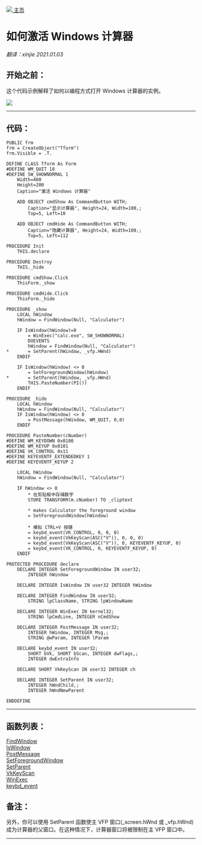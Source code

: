 [<img src="../images/home.png"> 主页 ](https://github.com/VFP9/Win32API)  

# 如何激活 Windows 计算器
_翻译：xinjie  2021.01.03_

## 开始之前：
这个代码示例解释了如何以编程方式打开 Windows 计算器的实例。  

![](../images/wincalculator.png)  
  
***  


## 代码：
```foxpro  
PUBLIC frm
frm = CreateObject("Tform")
frm.Visible = .T.

DEFINE CLASS Tform As Form
#DEFINE WM_QUIT 18
#DEFINE SW_SHOWNORMAL 1
	Width=400
	Height=200
	Caption="激活 Windows 计算器"
	
	ADD OBJECT cmdShow As CommandButton WITH;
		Caption="显示计算器", Height=24, Width=100,;
		Top=5, Left=10

	ADD OBJECT cmdHide As CommandButton WITH;
		Caption="隐藏计算器", Height=24, Width=100,;
		Top=5, Left=112

PROCEDURE Init
	THIS.declare

PROCEDURE Destroy
	THIS._hide

PROCEDURE cmdShow.Click
	ThisForm._show

PROCEDURE cmdHide.Click
	ThisForm._hide

PROCEDURE _show
	LOCAL hWindow
	hWindow = FindWindow(Null, "Calculator")

	IF IsWindow(hWindow)=0
		= WinExec("calc.exe", SW_SHOWNORMAL)
		DOEVENTS
		hWindow = FindWindow(Null, "Calculator")
*		= SetParent(hWindow, _vfp.HWnd)
	ENDIF

	IF IsWindow(hWindow) <> 0
		= SetForegroundWindow(hWindow)
*		= SetParent(hWindow, _vfp.HWnd)
		THIS.PasteNumber(PI())
	ENDIF

PROCEDURE _hide
	LOCAL hWindow
	hWindow = FindWindow(Null, "Calculator")
	IF IsWindow(hWindow) <> 0
		= PostMessage(hWindow, WM_QUIT, 0,0)
	ENDIF

PROCEDURE PasteNumber(cNumber)
#DEFINE WM_KEYDOWN 0x0100
#DEFINE WM_KEYUP 0x0101
#DEFINE VK_CONTROL 0x11
#DEFINE KEYEVENTF_EXTENDEDKEY 1
#DEFINE KEYEVENTF_KEYUP 2

	LOCAL hWindow
	hWindow = FindWindow(Null, "Calculator")

	IF hWindow <> 0
		* 在剪贴板中存储数字
		STORE TRANSFORM(m.cNumber) TO _cliptext
		
		* makes Calculator the foreground window
		= SetForegroundWindow(hWindow)

		* 模拟 CTRL+V 按键
		= keybd_event(VK_CONTROL, 0, 0, 0)
		= keybd_event(VkKeyScan(ASC("V")), 0, 0, 0)
		= keybd_event(VkKeyScan(ASC("V")), 0, KEYEVENTF_KEYUP, 0)
		= keybd_event(VK_CONTROL, 0, KEYEVENTF_KEYUP, 0)
	ENDIF

PROTECTED PROCEDURE declare
	DECLARE INTEGER SetForegroundWindow IN user32;
		INTEGER hWindow

	DECLARE INTEGER IsWindow IN user32 INTEGER hWindow

	DECLARE INTEGER FindWindow IN user32;
		STRING lpClassName, STRING lpWindowName

	DECLARE INTEGER WinExec IN kernel32;
		STRING lpCmdLine, INTEGER nCmdShow

	DECLARE INTEGER PostMessage IN user32;
		INTEGER hWindow, INTEGER Msg,;
		STRING @wParam, INTEGER lParam

	DECLARE keybd_event IN user32;
		SHORT bVk, SHORT bScan, INTEGER dwFlags,;
		INTEGER dwExtraInfo

	DECLARE SHORT VkKeyScan IN user32 INTEGER ch

	DECLARE INTEGER SetParent IN user32;
		INTEGER hWndChild,;
		INTEGER hWndNewParent

ENDDEFINE  
```  
***  


## 函数列表：
[FindWindow](../libraries/user32/FindWindow.md)  
[IsWindow](../libraries/user32/IsWindow.md)  
[PostMessage](../libraries/user32/PostMessage.md)  
[SetForegroundWindow](../libraries/user32/SetForegroundWindow.md)  
[SetParent](../libraries/user32/SetParent.md)  
[VkKeyScan](../libraries/user32/VkKeyScan.md)  
[WinExec](../libraries/kernel32/WinExec.md)  
[keybd_event](../libraries/user32/keybd_event.md)  

## 备注：
另外，你可以使用 SetParent 函数使主 VFP 窗口(_screen.hWnd 或 _vfp.hWnd)成为计算器的父窗口。在这种情况下，计算器窗口将被限制在主 VFP 窗口中。  
  
***  

